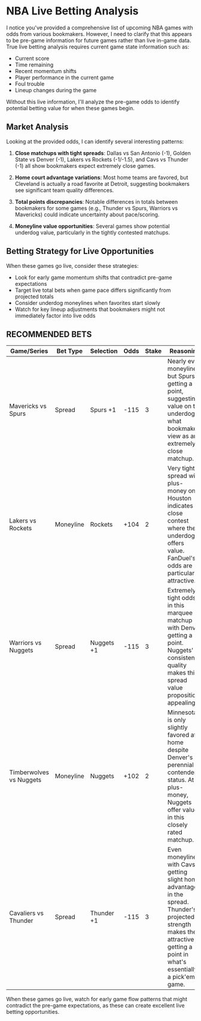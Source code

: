 # NBA Live Betting Analysis

I notice you've provided a comprehensive list of upcoming NBA games with odds from various bookmakers. However, I need to clarify that this appears to be pre-game information for future games rather than live in-game data. True live betting analysis requires current game state information such as:

- Current score
- Time remaining
- Recent momentum shifts
- Player performance in the current game
- Foul trouble
- Lineup changes during the game

Without this live information, I'll analyze the pre-game odds to identify potential betting value for when these games begin.

## Market Analysis

Looking at the provided odds, I can identify several interesting patterns:

1. **Close matchups with tight spreads**: Dallas vs San Antonio (-1), Golden State vs Denver (-1), Lakers vs Rockets (-1/-1.5), and Cavs vs Thunder (-1) all show bookmakers expect extremely close games.

2. **Home court advantage variations**: Most home teams are favored, but Cleveland is actually a road favorite at Detroit, suggesting bookmakers see significant team quality differences.

3. **Total points discrepancies**: Notable differences in totals between bookmakers for some games (e.g., Thunder vs Spurs, Warriors vs Mavericks) could indicate uncertainty about pace/scoring.

4. **Moneyline value opportunities**: Several games show potential underdog value, particularly in the tightly contested matchups.

## Betting Strategy for Live Opportunities

When these games go live, consider these strategies:

- Look for early game momentum shifts that contradict pre-game expectations
- Target live total bets when game pace differs significantly from projected totals
- Consider underdog moneylines when favorites start slowly
- Watch for key lineup adjustments that bookmakers might not immediately factor into live odds

## RECOMMENDED BETS

| Game/Series | Bet Type | Selection | Odds | Stake | Reasoning |
|-------------|----------|-----------|------|-------|-----------|
| Mavericks vs Spurs | Spread | Spurs +1 | -115 | 3 | Nearly even moneyline but Spurs getting a point, suggesting value on the underdog in what bookmakers view as an extremely close matchup. |
| Lakers vs Rockets | Moneyline | Rockets | +104 | 2 | Very tight spread with plus-money on Houston indicates a close contest where the underdog offers value. FanDuel's odds are particularly attractive. |
| Warriors vs Nuggets | Spread | Nuggets +1 | -115 | 3 | Extremely tight odds in this marquee matchup with Denver getting a point. Nuggets' consistent quality makes this spread value proposition appealing. |
| Timberwolves vs Nuggets | Moneyline | Nuggets | +102 | 2 | Minnesota is only slightly favored at home despite Denver's perennial contender status. At plus-money, Nuggets offer value in this closely rated matchup. |
| Cavaliers vs Thunder | Spread | Thunder +1 | -115 | 3 | Even moneyline with Cavs getting slight home advantage in the spread. Thunder's projected strength makes them attractive getting a point in what's essentially a pick'em game. |

When these games go live, watch for early game flow patterns that might contradict the pre-game expectations, as these can create excellent live betting opportunities.